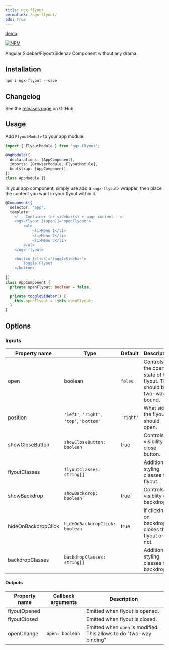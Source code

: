 ```yaml
---
title: ngx-flyout
permalink: /ngx-flyout/
ads: True
---
```


[demo](http://codetonics.com/ngx-flyout/demo)

[![NPM](https://nodei.co/npm/ngx-flyout.png)](https://www.npmjs.com/package/ngx-flyout)

Angular Sidebar/Flyout/Sidenav Component without any drama.

## Installation

```shell
npm i ngx-flyout --save
```

## Changelog

See the [releases page](https://github.com/codetonics/ngx-flyout/releases) on GitHub.


## Usage

Add `FlyoutModule` to your app module:

```typescript
import { FlyoutModule } from 'ngx-flyout';

@NgModule({
  declarations: [AppComponent],
  imports: [BrowserModule, FlyoutModule],
  bootstrap: [AppComponent],
})
class AppModule {}
```

In your app component, simply use add a `<ngx-flyout>` wrapper, then place the content you want in your flyout within it.

```typescript
@Component({
  selector: 'app',
  template: `
    <!-- Container for sidebar(s) + page content -->
    <ngx-flyout [(open)]="openFlyout">
        <ul>
            <li>Menu 1</li>
            <li>Menu 2</li>
            <li>Menu 3</li>
        </ul>
    </ngx-flyout>

    <button (click)="toggleSidebar">
        Toggle Flyout
    </button>
  `
})
class AppComponent {
  private openFlyout: boolean = false;

  private toggleSidebar() {
    this.openFlyout = !this.openFlyout;
  }
}
```

## Options

### Inputs

| Property name | Type | Default | Description |
| ------------- | ---- | ------- | ----------- |
| open | boolean | `false` | Controls the open state of the flyout. This should be two-way bound. |
| position | `'left'`, `'right'`, `'top'`, `'bottom'` | `'right'` | What side the flyout should open. |
| showCloseButton | `showCloseButton: boolean` | true | Controls visibility of close button. |
| flyoutClasses | `flyoutClasses: string[]` | | Additional styling classes for flyout. |
| showBackdrop | `showBackdrop: boolean` | true | Controls visiblity of backdrop. |
| hideOnBackdropClick | `hideOnBackdropClick: boolean` | true | If clicking on backdrop closes the flyout or not.  |
| backdropClasses | `backdropClasses: string[]` | | Additional styling classes for backdrop |

#### Outputs

| Property name | Callback arguments | Description |
| ------------- | ------------------ | ----------- |
| flyoutOpened | | Emitted when flyout is opened. |
| flyoutClosed | | Emitted when flyout is closed. |
| openChange | `open: boolean` | Emitted when `open` is modified. This allows to do "two-way binding" |
